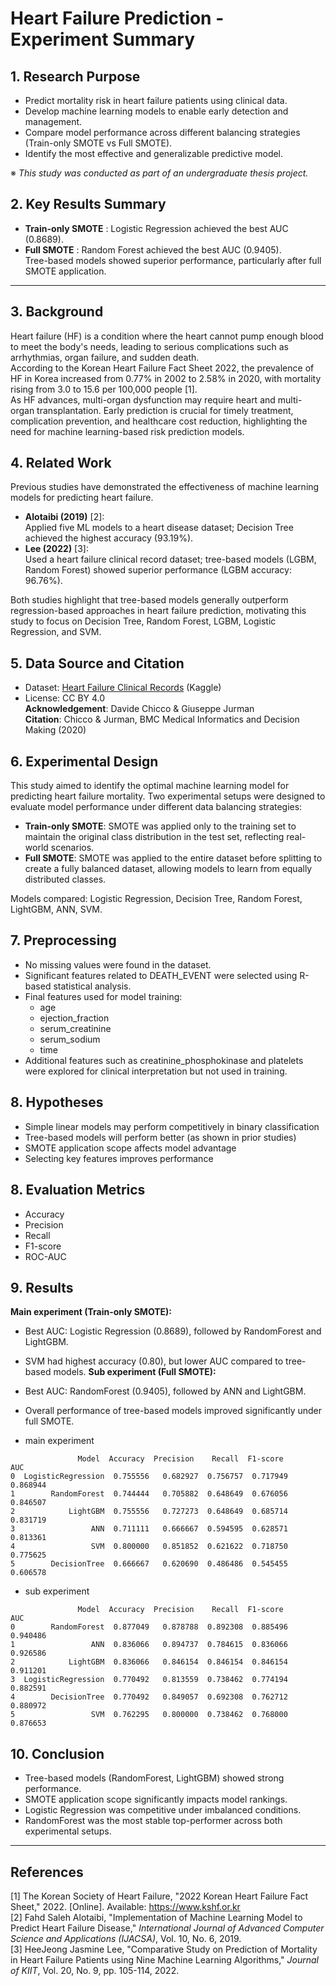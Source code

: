 # Heart Failure Prediction - Experiment Summary

## 1. Research Purpose
- Predict mortality risk in heart failure patients using clinical data.
- Develop machine learning models to enable early detection and management.
- Compare model performance across different balancing strategies (Train-only SMOTE vs Full SMOTE).
- Identify the most effective and generalizable predictive model.
   
※ *This study was conducted as part of an undergraduate thesis project.*
## 2. Key Results Summary

- **Train-only SMOTE** : Logistic Regression achieved the best AUC (0.8689).
- **Full SMOTE** : Random Forest achieved the best AUC (0.9405).  
Tree-based models showed superior performance, particularly after full SMOTE application.

- - -

## 3. Background
Heart failure (HF) is a condition where the heart cannot pump enough blood to meet the body's needs, leading to serious complications such as arrhythmias, organ failure, and sudden death.  
According to the Korean Heart Failure Fact Sheet 2022, the prevalence of HF in Korea increased from 0.77% in 2002 to 2.58% in 2020, with mortality rising from 3.0 to 15.6 per 100,000 people [1].  
As HF advances, multi-organ dysfunction may require heart and multi-organ transplantation. Early prediction is crucial for timely treatment, complication prevention, and healthcare cost reduction, highlighting the need for machine learning-based risk prediction models.  

## 4. Related Work
Previous studies have demonstrated the effectiveness of machine learning models for predicting heart failure.  
- **Alotaibi (2019)** [2]:  
  Applied five ML models to a heart disease dataset; Decision Tree achieved the highest accuracy (93.19%).
- **Lee (2022)** [3]:  
  Used a heart failure clinical record dataset; tree-based models (LGBM, Random Forest) showed superior performance (LGBM accuracy: 96.76%).

Both studies highlight that tree-based models generally outperform regression-based approaches in heart failure prediction, motivating this study to focus on Decision Tree, Random Forest, LGBM, Logistic Regression, and SVM.

## 5. Data Source and Citation
- Dataset: [Heart Failure Clinical Records](https://www.kaggle.com/datasets/andrewmvd/heart-failure-clinical-data) (Kaggle)  
- License: CC BY 4.0  
**Acknowledgement**: Davide Chicco & Giuseppe Jurman  
**Citation**: Chicco & Jurman, BMC Medical Informatics and Decision Making (2020)  

## 6. Experimental Design
This study aimed to identify the optimal machine learning model for predicting heart failure mortality. Two experimental setups were designed to evaluate model performance under different data balancing strategies:

- **Train-only SMOTE**: SMOTE was applied only to the training set to maintain the original class distribution in the test set, reflecting real-world scenarios.
- **Full SMOTE**: SMOTE was applied to the entire dataset before splitting to create a fully balanced dataset, allowing models to learn from equally distributed classes.

Models compared: Logistic Regression, Decision Tree, Random Forest, LightGBM, ANN, SVM.

## 7. Preprocessing
- No missing values were found in the dataset.
- Significant features related to DEATH_EVENT were selected using R-based statistical analysis.
- Final features used for model training:
    - age
    - ejection_fraction
    - serum_creatinine
    - serum_sodium
    - time
- Additional features such as creatinine_phosphokinase and platelets were explored for clinical interpretation but not used in training.

## 8. Hypotheses
- Simple linear models may perform competitively in binary classification
- Tree-based models will perform better (as shown in prior studies)
- SMOTE application scope affects model advantage
- Selecting key features improves performance

## 8. Evaluation Metrics
- Accuracy
- Precision
- Recall
- F1-score
- ROC-AUC

## 9. Results
**Main experiment (Train-only SMOTE):**
- Best AUC: Logistic Regression (0.8689), followed by RandomForest and LightGBM.
- SVM had highest accuracy (0.80), but lower AUC compared to tree-based models.
**Sub experiment (Full SMOTE):**
- Best AUC: RandomForest (0.9405), followed by ANN and LightGBM.
- Overall performance of tree-based models improved significantly under full SMOTE.


- main experiment

```
               Model  Accuracy  Precision    Recall  F1-score       AUC
0  LogisticRegression  0.755556   0.682927  0.756757  0.717949  0.868944
1        RandomForest  0.744444   0.705882  0.648649  0.676056  0.846507
2            LightGBM  0.755556   0.727273  0.648649  0.685714  0.831719
3                 ANN  0.711111   0.666667  0.594595  0.628571  0.813361
4                 SVM  0.800000   0.851852  0.621622  0.718750  0.775625
5        DecisionTree  0.666667   0.620690  0.486486  0.545455  0.606578
```

- sub experiment

```
               Model  Accuracy  Precision    Recall  F1-score       AUC
0        RandomForest  0.877049   0.878788  0.892308  0.885496  0.940486
1                 ANN  0.836066   0.894737  0.784615  0.836066  0.926586
2            LightGBM  0.836066   0.846154  0.846154  0.846154  0.911201
3  LogisticRegression  0.770492   0.813559  0.738462  0.774194  0.882591
4        DecisionTree  0.770492   0.849057  0.692308  0.762712  0.880972
5                 SVM  0.762295   0.800000  0.738462  0.768000  0.876653
```


## 10. Conclusion
- Tree-based models (RandomForest, LightGBM) showed strong performance.
- SMOTE application scope significantly impacts model rankings.
- Logistic Regression was competitive under imbalanced conditions.
- RandomForest was the most stable top-performer across both experimental setups.

- - -
## References
[1] The Korean Society of Heart Failure, "2022 Korean Heart Failure Fact Sheet," 2022. [Online]. Available: https://www.kshf.or.kr  
[2] Fahd Saleh Alotaibi, "Implementation of Machine Learning Model to Predict Heart Failure Disease," *International Journal of Advanced Computer Science and Applications (IJACSA)*, Vol. 10, No. 6, 2019.    
[3] HeeJeong Jasmine Lee, "Comparative Study on Prediction of Mortality in Heart Failure Patients using Nine Machine Learning Algorithms," *Journal of KIIT*, Vol. 20, No. 9, pp. 105-114, 2022.  


